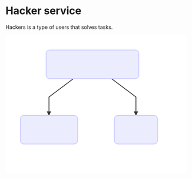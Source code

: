 
# Hacker service

Hackers is a type of users that solves tasks.

![graph](./images/test.mermaid.svg)
